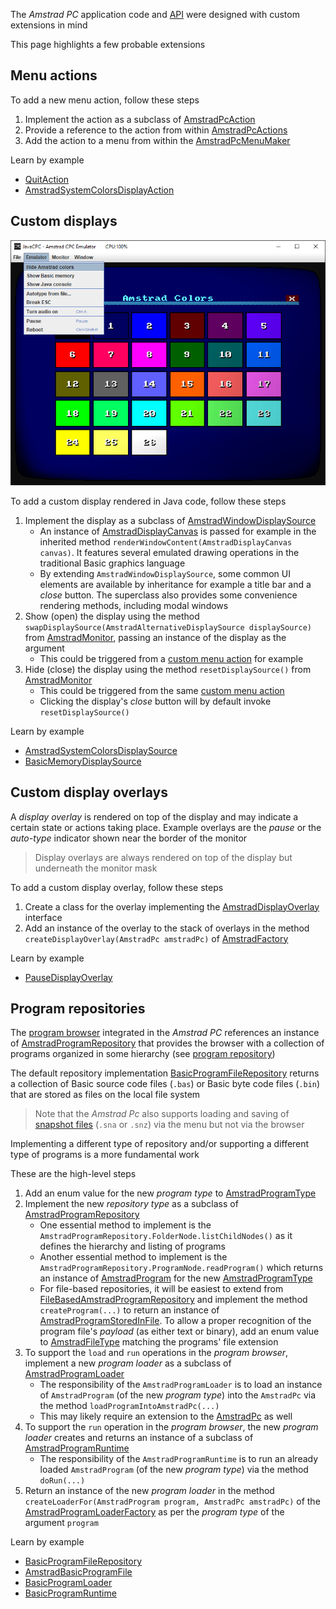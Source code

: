 The *Amstrad PC* application code and [API](Features#api) were designed with custom extensions in mind

This page highlights a few probable extensions



## Menu actions

To add a new menu action, follow these steps

1. Implement the action as a subclass of [AmstradPcAction](https://github.com/jandebr/amstradPc/blob/main/src/org/maia/amstrad/pc/action/AmstradPcAction.java)
2. Provide a reference to the action from within [AmstradPcActions](https://github.com/jandebr/amstradPc/blob/main/src/org/maia/amstrad/pc/action/AmstradPcActions.java)
3. Add the action to a menu from within the [AmstradPcMenuMaker](https://github.com/jandebr/amstradPc/blob/main/src/org/maia/amstrad/pc/action/AmstradPcMenuMaker.java)

Learn by example
- [QuitAction](https://github.com/jandebr/amstradPc/blob/main/src/org/maia/amstrad/pc/action/QuitAction.java)
- [AmstradSystemColorsDisplayAction](https://github.com/jandebr/amstradPc/blob/main/src/org/maia/amstrad/gui/colors/AmstradSystemColorsDisplayAction.java)



## Custom displays

![Amstrad Colors display](https://github.com/jandebr/amstradPc/blob/main/screenshots/AmstradPC-Colors.png)

To add a custom display rendered in Java code, follow these steps

1. Implement the display as a subclass of [AmstradWindowDisplaySource](https://github.com/jandebr/amstradPc/blob/main/src/org/maia/amstrad/pc/monitor/display/source/AmstradWindowDisplaySource.java)
    - An instance of [AmstradDisplayCanvas](https://github.com/jandebr/amstradPc/blob/main/src/org/maia/amstrad/pc/monitor/display/AmstradDisplayCanvas.java) is passed for example in the inherited method `renderWindowContent(AmstradDisplayCanvas canvas)`. It features several emulated drawing operations in the traditional Basic graphics language
    - By extending `AmstradWindowDisplaySource`, some common UI elements are available by inheritance for example a title bar and a *close* button. The superclass also provides some convenience rendering methods, including modal windows
2. Show (open) the display using the method `swapDisplaySource(AmstradAlternativeDisplaySource displaySource)` from [AmstradMonitor](https://github.com/jandebr/amstradPc/blob/main/src/org/maia/amstrad/pc/monitor/AmstradMonitor.java), passing an instance of the display as the argument
    - This could be triggered from a [custom menu action](#menu-actions) for example
3. Hide (close) the display using the method `resetDisplaySource()` from [AmstradMonitor](https://github.com/jandebr/amstradPc/blob/main/src/org/maia/amstrad/pc/monitor/AmstradMonitor.java)
    - This could be triggered from the same [custom menu action](#menu-actions)
    - Clicking the display's *close* button will by default invoke `resetDisplaySource()`

Learn by example
- [AmstradSystemColorsDisplaySource](https://github.com/jandebr/amstradPc/blob/main/src/org/maia/amstrad/gui/colors/AmstradSystemColorsDisplaySource.java)
- [BasicMemoryDisplaySource](https://github.com/jandebr/amstradPc/blob/main/src/org/maia/amstrad/gui/memory/BasicMemoryDisplaySource.java)




## Custom display overlays

A *display overlay* is rendered on top of the display and may indicate a certain state or actions taking place. Example overlays are the *pause* or the *auto-type* indicator shown near the border of the monitor

> Display overlays are always rendered on top of the display but underneath the monitor mask

To add a custom display overlay, follow these steps

1. Create a class for the overlay implementing the [AmstradDisplayOverlay](https://github.com/jandebr/amstradPc/blob/main/src/org/maia/amstrad/pc/monitor/display/overlay/AmstradDisplayOverlay.java) interface
2. Add an instance of the overlay to the stack of overlays in the method `createDisplayOverlay(AmstradPc amstradPc)` of [AmstradFactory](https://github.com/jandebr/amstradPc/blob/main/src/org/maia/amstrad/AmstradFactory.java)

Learn by example
- [PauseDisplayOverlay](https://github.com/jandebr/amstradPc/blob/main/src/org/maia/amstrad/pc/monitor/display/overlay/PauseDisplayOverlay.java)




## Program repositories

The [program browser](Features#program-browser) integrated in the *Amstrad PC* references an instance of [AmstradProgramRepository](https://github.com/jandebr/amstradPc/blob/main/src/org/maia/amstrad/program/repo/AmstradProgramRepository.java) that provides the browser with a collection of programs organized in some hierarchy (see [program repository](Program-repository))

The default repository implementation [BasicProgramFileRepository](https://github.com/jandebr/amstradPc/blob/main/src/org/maia/amstrad/program/repo/file/BasicProgramFileRepository.java) returns a collection of Basic source code files (`.bas`) or Basic byte code files (`.bin`) that are stored as files on the local file system

> Note that the *Amstrad Pc* also supports loading and saving of [snapshot files](https://github.com/jandebr/amstradPc/blob/main/src/org/maia/amstrad/program/AmstradPcSnapshotFile.java) (`.sna` or `.snz`) via the menu but not via the browser

Implementing a different type of repository and/or supporting a different type of programs is a more fundamental work

These are the high-level steps

1. Add an enum value for the new *program type* to [AmstradProgramType](https://github.com/jandebr/amstradPc/blob/main/src/org/maia/amstrad/program/AmstradProgramType.java)
2. Implement the new *repository type* as a subclass of [AmstradProgramRepository](https://github.com/jandebr/amstradPc/blob/main/src/org/maia/amstrad/program/repo/AmstradProgramRepository.java)
    - One essential method to implement is the `AmstradProgramRepository.FolderNode.listChildNodes()` as it defines the hierarchy and listing of programs
    - Another essential method to implement is the `AmstradProgramRepository.ProgramNode.readProgram()` which returns an instance of [AmstradProgram](https://github.com/jandebr/amstradPc/blob/main/src/org/maia/amstrad/program/AmstradProgram.java) for the new [AmstradProgramType](https://github.com/jandebr/amstradPc/blob/main/src/org/maia/amstrad/program/AmstradProgramType.java)
    - For file-based repositories, it will be easiest to extend from [FileBasedAmstradProgramRepository](https://github.com/jandebr/amstradPc/blob/main/src/org/maia/amstrad/program/repo/file/FileBasedAmstradProgramRepository.java) and implement the method `createProgram(...)` to return an instance of [AmstradProgramStoredInFile](https://github.com/jandebr/amstradPc/blob/main/src/org/maia/amstrad/program/AmstradProgramStoredInFile.java). To allow a proper recognition of the program file's *payload* (as either text or binary), add an enum value to [AmstradFileType](https://github.com/jandebr/amstradPc/blob/main/src/org/maia/amstrad/AmstradFileType.java) matching the programs' file extension
3. To support the `load` and `run` operations in the *program browser*, implement a new *program loader* as a subclass of [AmstradProgramLoader](https://github.com/jandebr/amstradPc/blob/main/src/org/maia/amstrad/load/AmstradProgramLoader.java)
    - The responsibility of the `AmstradProgramLoader` is to load an instance of `AmstradProgram` (of the new *program type*) into the `AmstradPc` via the method `loadProgramIntoAmstradPc(...)`
    - This may likely require an extension to the [AmstradPc](https://github.com/jandebr/amstradPc/blob/main/src/org/maia/amstrad/pc/AmstradPc.java) as well
4. To support the `run` operation in the *program browser*, the new *program loader* creates and returns an instance of a subclass of [AmstradProgramRuntime](https://github.com/jandebr/amstradPc/blob/main/src/org/maia/amstrad/load/AmstradProgramRuntime.java)
    - The responsibility of the `AmstradProgramRuntime` is to run an already loaded `AmstradProgram` (of the new *program type*) via the method `doRun(...)`
5. Return an instance of the new *program loader* in the method `createLoaderFor(AmstradProgram program, AmstradPc amstradPc)` of the [AmstradProgramLoaderFactory](https://github.com/jandebr/amstradPc/blob/main/src/org/maia/amstrad/load/AmstradProgramLoaderFactory.java) as per the *program type* of the argument `program`

Learn by example
- [BasicProgramFileRepository](https://github.com/jandebr/amstradPc/blob/main/src/org/maia/amstrad/program/repo/file/BasicProgramFileRepository.java)
- [AmstradBasicProgramFile](https://github.com/jandebr/amstradPc/blob/main/src/org/maia/amstrad/program/AmstradBasicProgramFile.java)
- [BasicProgramLoader](https://github.com/jandebr/amstradPc/blob/main/src/org/maia/amstrad/load/basic/BasicProgramLoader.java)
- [BasicProgramRuntime](https://github.com/jandebr/amstradPc/blob/main/src/org/maia/amstrad/load/basic/BasicProgramRuntime.java)
